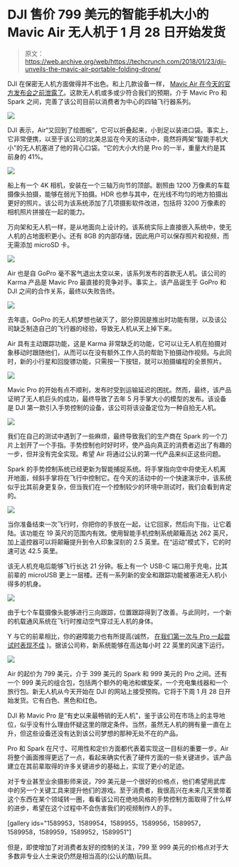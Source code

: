 # DJI 售价 799 美元的智能手机大小的 Mavic Air 无人机于 1 月 28 日开始发货

> 原文：<https://web.archive.org/web/https://techcrunch.com/2018/01/23/dji-unveils-the-mavic-air-portable-folding-drone/>

DJI 在保密无人机方面做得并不出色。和上几款设备一样， [Mavic Air 在今天的官方发布会之前泄露了](https://web.archive.org/web/20230307142250/https://techcrunch.com/2018/01/22/djis-latest-drone-leaks-ahead-of-launch/)。这款无人机或多或少符合我们的预期，介于 Mavic Pro 和 Spark 之间，完善了该公司目前以消费者为中心的四轴飞行器系列。

![](img/00e1cc4405075d85cd5be2dcafe7f490.png)

DJI 表示，Air“又回到了绘图板”，它可以折叠起来，小到足以装进口袋。事实上，它非常便携，以至于该公司的北美总监在今天的活动中，竟然将两架“智能手机大小”的无人机塞进了他的背心口袋。“它的大小大约是 Pro 的一半，重量大约是其前身的 41%。

![](img/a7e71fdeae2259b1e35d070f2d1b8015.png)

船上有一个 4K 相机，安装在一个三轴万向节的顶部。剧照由 1200 万像素的车载摄像头拍摄，能够在弱光下拍摄。HDR 也参与其中，在光线不均匀的地方拍摄出更好的照片。该公司为该系统添加了几项摄影软件改进，包括将 3200 万像素的相机照片拼接在一起的能力。

万向架和无人机一样，是从地面向上设计的。该系统实际上直接嵌入系统中，使无人机的占地面积更小。还有 8GB 的内部存储，因此用户可以保存照片和视频，而无需添加 microSD 卡。

![](img/6e02f99b07a5ec599a750d6592ec4c22.png)

Air 也是自 GoPro 毫不客气退出太空以来，该系列发布的首款无人机。该公司的 Karma 产品是 Mavic Pro 最直接的竞争对手。事实上，该产品诞生于 GoPro 和 DJI 之间的合作关系，最终以失败告终。

![](img/3f8a25c426b3672d03d4143331bc7020.png)

去年底，GoPro 的无人机梦想也破灭了，部分原因是推出时功能有限，以及该公司缺乏制造自己的飞行器的经验，导致无人机从天上掉下来。

Air 具有主动跟踪功能，这是 Karma 非常缺乏的功能，它可以让无人机在拍摄对象移动时跟随他们，从而可以在没有额外工作人员的帮助下拍摄动作视频。与此同时，新的小行星和回旋镖功能，只需按一下按钮，就可以拍摄编程的全景照片。

![](img/5b6350abba8c51f5309d5acd8fff8672.png)

Mavic Pro 的开始有点不顺利，发布时受到运输延迟的困扰。然而，最终，该产品证明了无人机巨头的成功，最终导致了去年 5 月手掌大小的模型的发布。该设备是 DJI 第一款引入手势控制的设备，该公司将该设备定位为一种自拍无人机。

![](img/efa10a47478d87f7e994d44aa7ad3573.png)

我们在自己的测试中遇到了一些麻烦，最终导致我们的生产商在 Spark 的一个刀片上划开了一个手指。手势控制也时好时坏，使产品向真正的消费者迈出了有趣的一步，但并没有完全实现。希望 Air 将通过公认的第一代产品来纠正这些问题。

Spark 的手势控制系统已经更新为智能捕捉系统。将手掌指向空中将使无人机离开地面，倾斜手掌将在飞行中控制它。在今天的活动中的一个快速演示中，该系统似乎比其前身更复杂，但当我们在一个控制较少的环境中测试时，我们会看到肯定的。

![](img/c782be23065c0b603f8bb6dc1a184765.png)

当你准备结束一次飞行时，你把你的手放在一起，让它回家，然后向下指，让它着陆。该功能在 19 英尺的范围内有效。使用智能手机控制系统颠簸高达 262 英尺，加上遥控器可以将颠簸提升到令人印象深刻的 2.5 英里。在“运动”模式下，它的时速可达 42.5 英里。

该无人机充电后能够飞行长达 21 分钟。板上有一个 USB-C 端口用于充电，比其前辈的 microUSB 更上一层楼。还有一系列新的安全和跟踪功能被塞进无人机小得多的机身。

![](img/62a38c2733ddfa02dc6cc6cb1809718a.png)

由于七个车载摄像头能够进行三向跟踪，位置跟踪得到了改善。与此同时，一个新的机载通风系统在飞行时推动空气穿过无人机的身体。

Y 与它的前辈相比，你的避障能力也有所提高(诚然， [在我们第一次与 Pro 一起尝试时表现不佳](https://web.archive.org/web/20230307142250/https://techcrunch.com/2016/11/04/dji-mavic-pro-0-birdhouse-1/) )。据该公司称，新系统能够在高达每小时 22 英里的风速下运行。

![](img/7440ca1d4625b47cefa3afa3dbdf8a04.png)

Air 的起价为 799 美元，介于 399 美元的 Spark 和 999 美元的 Pro 之间。还有一个 999 美元的组合包，包括两个额外的电池和螺旋桨，一个充电集线器和一个旅行包。新无人机从今天开始在 DJI 的网站上接受预购。它将于下周 1 月 28 日开始发货。它有白色、黑色和红色。

DJI 称 Mavic Pro 是“有史以来最畅销的无人机”，鉴于该公司在市场上的主导地位，似乎没有什么理由怀疑这里的限定条件。当然，虽然无人机的拥有量一直在上升，但这些设备还没有达到该公司梦想的那种无处不在的产品。

Pro 和 Spark 在尺寸、可用性和定价方面都代表着实现这一目标的重要一步。Air 将整个画面推得更远了一点，看起来确实代表了硬件方面的一些关键进步。该产品建立在其前辈取得的许多关键进步的基础上，实现了更小的足迹。

对于专业甚至业余摄影师来说，799 美元是一个很好的价格点，他们希望用武库中的另一个关键工具来提升他们的游戏。至于消费者，我很高兴在未来几天里带着这个东西在某个领域转一圈，看看该公司在绝地风格的手势控制方面取得了什么样的进步，希望在这个过程中不会伤害我们的视频制作人的手。

[gallery ids="1589953，1589954，1589955，1589956，1589957，1589958，1589959，1589952，1589951"]

但是，即使增加了对消费者友好的控制的关注，799 至 999 美元的价格点对于大多数非专业人士来说仍然是相当高的(公认的酷)玩具。